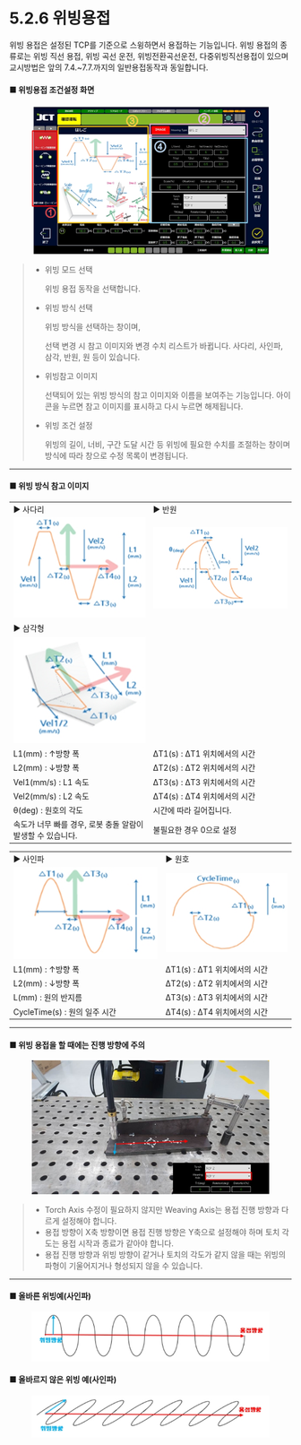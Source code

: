 # 5.2.6 위빙용접

위빙 용접은 설정된 TCP를 기준으로 스윙하면서 용접하는 기능입니다. 위빙 용접의 종류로는 위빙 직선 용접, 위빙 곡선 운전, 위빙전환곡선운전, 다중위빙직선용접이 있으며 교시방법은 앞의 7.4.\~7.7.까지의 일반용접동작과 동일합니다.

#### ■ 위빙용접 조건설정 화면

<figure><img src="img/section5.2.6_1.jpg" alt="" width="563"><figcaption></figcaption></figure>

> *   위빙 모드 선택
>
>     위빙 용접 동작을 선택합니다.
> *   위빙 방식 선택
>
>     위빙 방식을 선택하는 창이며,
>
>     선택 변경 시 참고 이미지와 변경 수치 리스트가 바뀝니다. 사다리, 사인파, 삼각, 반원, 원 등이 있습니다.
> *   위빙참고 이미지
>
>     선택되어 있는 위빙 방식의 참고 이미지와 이름을 보여주는 기능입니다. 아이콘을 누르면 참고 이미지를 표시하고 다시 누르면 해제됩니다.
> *   위빙 조건 설정
>
>     위빙의 길이, 너비, 구간 도달 시간 등 위빙에 필요한 수치를 조절하는 창이며 방식에 따라 창으로 수정 목록이 변경됩니다.

***

#### ■ 위빙 방식 참고 이미지

|                                     |                             |
| ----------------------------------- | --------------------------- |
| ▶ 사다리                               | ▶ 반원                        |
| ![](img/section5.2.6_2.jpg)         | ![](img/section5.2.6_3.jpg) |
| ▶ 삼각형                               |                             |
| ![](img/section5.2.6_4.jpg)         |                             |
| L1(mm) : ↑방향 폭                      | ΔT1(s) : ΔT1 위치에서의 시간       |
| L2(mm) : ↓방향 폭                      | ΔT2(s) : ΔT2 위치에서의 시간       |
| Vel1(mm/s) : L1 속도                  | ΔT3(s) : ΔT3 위치에서의 시간       |
| Vel2(mm/s) : L2 속도                  | ΔT4(s) : ΔT4 위치에서의 시간       |
| θ(deg) : 원호의 각도                     | 시간에 따라 길어집니다.               |
| 속도가 너무 빠를 경우, 로봇 충돌 알람이 발생할 수 있습니다. | 불필요한 경우 0으로 설정              |

|                             |                             |
| --------------------------- | --------------------------- |
| ▶ 사인파                       | ▶ 원호                        |
| ![](img/section5.2.6_5.jpg) | ![](img/section5.2.6_6.jpg) |
| L1(mm) : ↑방향 폭              | ΔT1(s) : ΔT1 위치에서의 시간       |
| L2(mm) : ↓방향 폭              | ΔT2(s) : ΔT2 위치에서의 시간       |
| L(mm) : 원의 반지름              | ΔT3(s) : ΔT3 위치에서의 시간       |
| CycleTime(s) : 원의 일주 시간     | ΔT4(s) : ΔT4 위치에서의 시간       |

***

#### ■ 위빙 용접을 할 때에는 진행 방향에 주의

<figure><img src="img/section5.2.6_7.jpg" alt=""><figcaption></figcaption></figure>

> * Torch Axis 수정이 필요하지 않지만 Weaving Axis는 용접 진행 방향과 다르게 설정해야 합니다.
> * 용접 방향이 X축 방향이면 용접 진행 방향은 Y축으로 설정해야 하며 토치 각도는 용접 시작과 종료가 같아야 합니다.
> * 용접 진행 방향과 위빙 방향이 같거나 토치의 각도가 같지 않을 때는 위빙의 파형이 기울어지거나 형성되지 않을 수 있습니다.

***

#### ■ 올바른 위빙예(사인파)

<figure><img src="img/section5.2.6_8.jpg" alt=""><figcaption></figcaption></figure>

#### ■ 올바르지 않은 위빙 예(사인파)

<figure><img src="img/section5.2.6_9.jpg" alt=""><figcaption></figcaption></figure>
